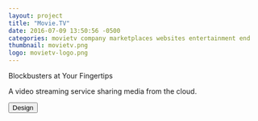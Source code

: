 ```yaml
---
layout: project
title: "Movie.TV"
date: 2016-07-09 13:50:56 -0500
categories: movietv company marketplaces websites entertainment end
thumbnail: movietv.png
logo: movietv-logo.png
---
```


<quote>Blockbusters at Your Fingertips</quote>
<p>A video streaming service sharing media from the cloud.</p>
<div class="buttons">
 	<button>Design</button>
</div>